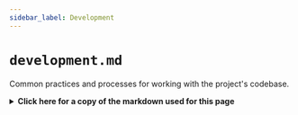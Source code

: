 ```yaml
---
sidebar_label: Development
---
```


# `development.md`

Common practices and processes for working with the project's codebase.

<details>
  <summary><b>Click here for a copy of the markdown used for this page</b></summary>
``````
# Development

## Table of Contents
1. [Introduction](#introduction)
2. [Code Style and Standards](#code-style-and-standards)
3. [Development Workflow](#development-workflow)
4. [Testing](#testing)
5. [Debugging](#debugging)
6. [Troubleshooting](#troubleshooting)

## Introduction
Brief overview of the development process and what developers can expect to find in this guide.

## Code Style and Standards
Guidelines for writing code, including:
- Coding conventions
- Naming conventions
- File organization
- Comments and documentation within code
- Endpoint documentation

## Development Workflow
Description of the development process, including:
- Branching strategy
- Commit guidelines
- Code review process
- Merging and releasing

## Testing
Information about testing practices, including:
- Types of tests (unit, integration, end-to-end)
- Writing tests
- Running tests
- Continuous Integration (CI) setup

## Debugging
Tips and tools for debugging, including:
- Common debugging techniques
- Logging practices
- Troubleshooting common issues

## Troubleshooting
Common issues developers might face and their solutions, including:
- Environment setup issues
- Build failures
- Common runtime errors
``````
</details>

# Development

## Table of Contents
1. [Introduction](#introduction)
2. [Code Style and Standards](#code-style-and-standards)
3. [Development Workflow](#development-workflow)
4. [Testing](#testing)
5. [Debugging](#debugging)
6. [Troubleshooting](#troubleshooting)

## Introduction
Brief overview of the development process and what developers can expect to find in this guide.

## Code Style and Standards

Guidelines for writing code, including:
- Coding conventions
- Naming conventions
- File organization
- Comments and documentation within code

## Development Workflow
Description of the development process, including:
- Branching strategy
- Commit guidelines
- Code review process
- Merging and releasing

## Testing
Information about testing practices, including:
- Types of tests (unit, integration, end-to-end)
- Writing tests
- Running tests
- Continuous Integration (CI) setup

## Debugging
Tips and tools for debugging, including:
- Common debugging techniques
- Logging practices
- Troubleshooting common issues

## Troubleshooting
Common issues developers might face and their solutions, including:
- Environment setup issues
- Build failures
- Common runtime errors
